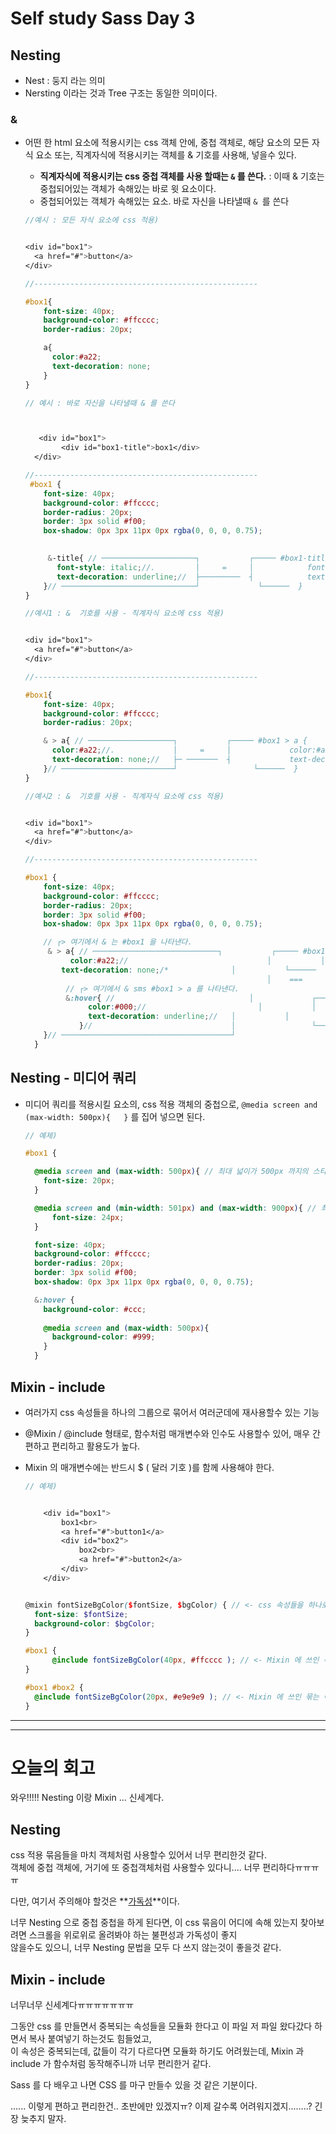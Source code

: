 # Self study Sass Day 3

## Nesting

- Nest : 둥지 라는 의미
- Nersting 이라는 것과 Tree 구조는 동일한 의미이다.

### &

- 어떤 한 html 요소에 적용시키는 css 객체 안에, 중첩 객체로, 해당 요소의 모든 자식 요소 또는, 직계자식에 적용시키는 객체를 & 기호를 사용해, 넣을수 있다. 

  - **직계자식에 적용시키는 css 중첩 객체를 사용 할때는 `&` 를 쓴다.** : 이때 & 기호는 중첩되어있는 객체가 속해있는 바로 윗 요소이다.
  - 중첩되어있는 객체가 속해있는 요소. 바로 자신을 나타낼때 `& `를 쓴다

  ```scss
  //예시 : 모든 자식 요소에 css 적용)
  
  
  <div id="box1">
  	<a href="#">button</a>
  </div>
  
  //--------------------------------------------------
  
  #box1{
      font-size: 40px;
      background-color: #ffcccc;
      border-radius: 20px;
  
      a{
        color:#a22;
        text-decoration: none;  
      }
  }
  ```

  ```scss
  // 예시 : 바로 자신을 나타낼때 & 를 쓴다
  
  
  
     <div id="box1">
          <div id="box1-title">box1</div>
  	</div>
  
  //--------------------------------------------------
   #box1 {
      font-size: 40px;
      background-color: #ffcccc;
      border-radius: 20px;
      border: 3px solid #f00;
      box-shadow: 0px 3px 11px 0px rgba(0, 0, 0, 0.75);
  
       
       &-title{ // ─────────────────────┐           ┌───── #box1-title{
         font-style: italic;//.         │     =     │		     font-style: italic;
         text-decoration: underline;//  ├─────────  ┤	  	     text-decoration: underline
      }// ──────────────────────────────┘	          └──────  }	
  }
  
  ```

  ```scss
  //예시1 : &  기호를 사용 - 직계자식 요소에 css 적용)
  
  
  <div id="box1">
  	<a href="#">button</a>
  </div>
  
  //--------------------------------------------------
  
  #box1{
      font-size: 40px;
      background-color: #ffcccc;
      border-radius: 20px;
  
      & > a{ // ───────────────────┐           ┌───── #box1 > a {
        color:#a22;//.             │     =     │		     color:#a22;
        text-decoration: none;//   ├─ ───────  ┤	  	     text-decoration: none
      }// ─────────────────────────┘			     └──────  }	
  }
  ```

  ```scss
  //예시2 : &  기호를 사용 - 직계자식 요소에 css 적용)
  
  
  <div id="box1">
  	<a href="#">button</a>
  </div>
  
  //--------------------------------------------------
  
  #box1 {
      font-size: 40px;
      background-color: #ffcccc;
      border-radius: 20px;
      border: 3px solid #f00;
      box-shadow: 0px 3px 11px 0px rgba(0, 0, 0, 0.75);
  
      // ┌> 여기에서 & 는 #box1 을 나타낸다.
       & > a{ // ────────────────────────────┐           ┌───── #box1 > a {
        	color:#a22;//			                    │           │		     color:#a22;
          text-decoration: none;/*              │           └──────	 text-decoration: none }
              					                        │    ===                                           */
           // ┌> 여기에서 & sms #box1 > a 를 나타낸다.
           &:hover{ //            			        │	          ┌───── #box1 > a:hover {
                color:#000;//			              │           │		     color:#000;
                text-decoration: underline;//   │           │	  	     text-decoration: underline;
              }//                               │			      └──────  }	
      }// ──────────────────────────────────────┘
    }
  ```

## Nesting - 미디어 쿼리

- 미디어 쿼리를 적용시킬 요소의, css 적용 객체의 중첩으로, `@media screen and (max-width: 500px){   }` 를 집어 넣으면 된다.

  ```scss
  // 예제)
  
  #box1 {
  
    @media screen and (max-width: 500px){ // 최대 넓이가 500px 까지의 스타일 ( 500px 보다 작을때 )
      font-size: 20px;
    }
  
    @media screen and (min-width: 501px) and (max-width: 900px){ // 최소 넓이가 501px 부터  최대 넓이 900px까지의 스타일 
        font-size: 24px;
    }
  
    font-size: 40px;
    background-color: #ffcccc;
    border-radius: 20px;
    border: 3px solid #f00;
    box-shadow: 0px 3px 11px 0px rgba(0, 0, 0, 0.75);
  
    &:hover {
      background-color: #ccc;
        
      @media screen and (max-width: 500px){
        background-color: #999;
      }
    }
  ```

  

## Mixin - include

- 여러가지 css 속성들을 하나의 그룹으로 묶어서 여러군데에 재사용할수 있는 기능

- @Mixin / @include 형태로, 함수처럼 매개변수와 인수도 사용할수 있어, 매우 간편하고 편리하고 활용도가 높다.

- Mixin 의 매개변수에는 반드시 $ ( 달러 기호 )를 함께 사용해야 한다. 

  ```scss
  // 예제)
  
  
      <div id="box1">
          box1<br>
          <a href="#">button1</a>
          <div id="box2">
              box2<br>
              <a href="#">button2</a>
          </div>
      </div>
  
  
  @mixin fontSizeBgColor($fontSize, $bgColor) { // <- css 속성들을 하나로 묶는 이름과, 각기 다를 속성 값들을 매개변수에 넣는다.
    font-size: $fontSize;
    background-color: $bgColor;
  }
  
  #box1 {
        @include fontSizeBgColor(40px, #ffcccc ); // <- Mixin 에 쓰인 묶는 이름을과, 각기 다르게 넣은 속성값들을 인수에 넣는다.
  }
  
  #box1 #box2 {
    @include fontSizeBgColor(20px, #e9e9e9 ); // <- Mixin 에 쓰인 묶는 이름을과, 각기 다르게 넣은 속성값들을 인수에 넣는다.
  }
  
  ```

---

---

# 오늘의 회고 

와우!!!!! Nesting 이랑 Mixin ... 신세계다. 

## Nesting 

css 적용 묶음들을 마치 객체처럼 사용할수 있어서 너무 편리한것 같다. <br>객체에 중첩 객체에, 거기에 또 중첩객체처럼 사용할수 있다니.... 너무 편리하다ㅠㅠㅠㅠ 

다만, 여기서 주의해야 할것은 **<u>가독성</u>**이다.

너무 Nesting 으로 중첩 중첩을 하게 된다면, 이  css 묶음이 어디에 속해 있는지 찾아보려면 스크롤을 위로위로 올려봐야 하는 불편성과 가독성이 좋지 <br>않을수도 있으니, 너무 Nesting 문법을 모두 다 쓰지 않는것이 좋을것 같다. 

## Mixin - include

너무너무 신세계다ㅠㅠㅠㅠㅠㅠㅠ

그동안 css 를 만들면서 중복되는 속성들을 모듈화 한다고 이 파일 저 파일 왔다갔다 하면서 복사 붙여넣기 하는것도 힘들었고, <br>이 속성은 중복되는데, 값들이 각기 다르다면 모듈화 하기도 어려웠는데, Mixin 과 include 가 함수처럼 동작해주니까 너무 편리한거 같다.

Sass 를 다 배우고 나면 CSS 를 마구 만들수 있을 것 같은 기분이다. 

...... 이렇게 편하고 편리한건.. 초반에만 있겠지ㅠ? 이제 갈수록 어려워지겠지........? 긴장 늦추지 말자.

 

